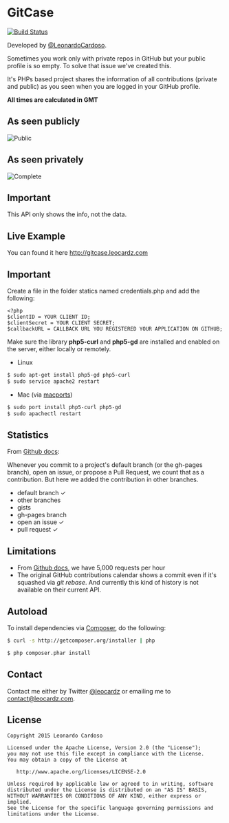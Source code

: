 # GitCase

[![Build Status](https://travis-ci.org/LeonardoCardoso/gitcase.svg)](https://travis-ci.org/LeonardoCardoso/gitcase)

Developed by <a href='https://github.com/LeonardoCardoso' target='_blank'>@LeonardoCardoso</a>. 

Sometimes you work only with private repos in GitHub but your public profile is so empty. To solve that issue we've created this.

It's PHPs based project shares the information of all contributions (private and public) as you seen when you are logged in your GitHub profile.

<b>All times are calculated in GMT</b>

## As seen publicly

![Public](http://i.imgur.com/wKe6Swi.png)

## As seen privately

![Complete](http://i.imgur.com/KP009wz.png)

## Important

This API only shows the info, not the data.

## Live Example

You can found it here http://gitcase.leocardz.com

## Important

Create a file in the folder statics named credentials.php and add the following:


    <?php
    $clientID = YOUR CLIENT ID;
    $clientSecret = YOUR CLIENT SECRET;
    $callbackURL = CALLBACK URL YOU REGISTERED YOUR APPLICATION ON GITHUB;


Make sure the library <b>php5-curl</b> and <b>php5-gd</b> are installed and enabled on the server, either locally or remotely. 

- Linux
```bash
$ sudo apt-get install php5-gd php5-curl
$ sudo service apache2 restart
```
- Mac (via [macports](https://www.macports.org/))
```bash
$ sudo port install php5-curl php5-gd 
$ sudo apachectl restart
```


## Statistics

From [Github docs](https://help.github.com/articles/viewing-contributions-on-your-profile-page/):

Whenever you commit to a project's default branch (or the gh-pages branch), open an issue, or propose a Pull Request, we count that as a contribution.
But here we added the contribution in other branches.

- default branch ✓
- other branches
- gists
- gh-pages branch
- open an issue ✓
- pull request ✓


## Limitations

- From [Github docs](https://developer.github.com/v3/#rate-limiting), we have 5,000 requests per hour
- The original GitHub contributions calendar shows a commit even if it's squashed via <i>git rebase</i>. And currently this kind of history is not available on their current API.

## Autoload

To install dependencies via [Composer](http://getcomposer.org), do the following:

```bash
$ curl -s http://getcomposer.org/installer | php
```

```bash
$ php composer.phar install
```

## Contact
Contact me either by Twitter [@leocardz](https://twitter.com/leocardz) or emailing me to [contact@leocardz.com](mailto:contact@leocardz.com).


## License

    Copyright 2015 Leonardo Cardoso

    Licensed under the Apache License, Version 2.0 (the "License");
    you may not use this file except in compliance with the License.
    You may obtain a copy of the License at

       http://www.apache.org/licenses/LICENSE-2.0

    Unless required by applicable law or agreed to in writing, software
    distributed under the License is distributed on an "AS IS" BASIS,
    WITHOUT WARRANTIES OR CONDITIONS OF ANY KIND, either express or implied.
    See the License for the specific language governing permissions and
    limitations under the License.
